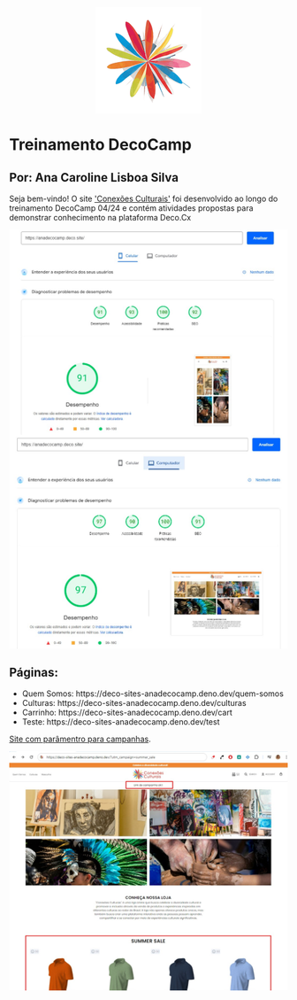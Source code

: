 <div style="display: flex; justify-content: center; width: 100%">
<img style="margin: 0 auto" 
    src="https://github.com/deco-sites/anadecocamp/blob/main/static/icon-v2-192x192.png" />
</div>

# Treinamento DecoCamp
## Por: Ana Caroline Lisboa Silva

Seja bem-vindo! O site ['Conexões Culturais'](https://deco-sites-anadecocamp.deno.dev) foi desenvolvido ao longo do treinamento DecoCamp 04/24 e contém atividades propostas para demonstrar conhecimento na plataforma Deco.Cx

<div style="display: flex; justify-content: center; width: 100%">
<img width="600px" 
    src="https://github.com/deco-sites/anadecocamp/blob/main/static/representacao1.jpg" />
</div>


<div style="display: flex; justify-content: center; width: 100%">
<img width="600px" 
    src="https://github.com/deco-sites/anadecocamp/blob/main/static/representacao2.jpg" />
</div>

## Páginas:
<ul>
  <li> Quem Somos: https://deco-sites-anadecocamp.deno.dev/quem-somos </li>
  <li> Culturas: https://deco-sites-anadecocamp.deno.dev/culturas </li>
  <li> Carrinho: https://deco-sites-anadecocamp.deno.dev/cart </li>
  <li> Teste: https://deco-sites-anadecocamp.deno.dev/test </li>
</ul>

[Site com parâmentro para campanhas](https://deco-sites-anadecocamp.deno.dev?utm_campaign=summer_sale).
<div style="display: flex; justify-content: center; width: 100%">
<img width="600px" 
    src="https://github.com/deco-sites/anadecocamp/blob/main/static/representacao3.jpg" />
</div>
